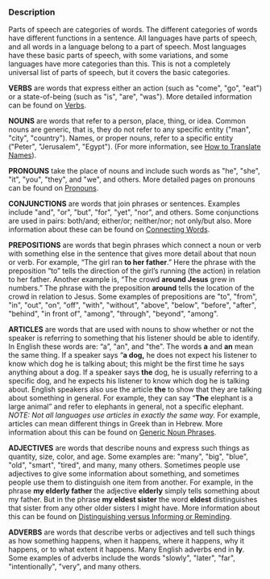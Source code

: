 
### Description

Parts of speech are categories of words. The different categories of words have different functions in a sentence. All languages have parts of speech, and all words in a language belong to a part of speech. Most languages have these basic parts of speech, with some variations, and some languages have more categories than this.  This is not a completely universal list of parts of speech, but it covers the basic categories.

**VERBS** are words that express either an action (such as "come", "go", "eat") or a state-of-being (such as "is", "are", "was"). More detailed information can be found on [Verbs](../figs-verbs/01.md).

**NOUNS** are words that refer to a person, place, thing, or idea. Common nouns are generic, that is, they do not refer to any specific entity ("man", "city", "country"). Names, or proper nouns, refer to a specific entity ("Peter", "Jerusalem", "Egypt"). (For more information, see [How to Translate Names](../translate-names/01.md)).

**PRONOUNS** take the place of nouns and include such words as "he", "she", "it", "you", "they", and "we", and others. More detailed pages on pronouns can be found on [Pronouns](../figs-pronouns/01.md).

**CONJUNCTIONS** are words that join phrases or sentences. Examples include "and", "or", "but", "for", "yet", "nor", and others. Some conjunctions are used in pairs: both/and; either/or; neither/nor; not only/but also. More information about these can be found on [Connecting Words](../grammar-connect-words-phrases/01.md).

**PREPOSITIONS** are words that begin phrases which connect a noun or verb with something else in the sentence that gives more detail about that noun or verb. For example, “The girl ran **to her father**.” Here the phrase with the preposition “to” tells the direction of the girl’s running (the action) in relation to her father. Another example is, “The crowd **around Jesus** grew in numbers.” The phrase with the preposition **around** tells the location of the crowd in relation to Jesus. Some examples of prepositions are "to", "from", "in", "out", "on", "off", "with", "without", "above", "below", "before", "after", "behind", "in front of", "among", "through", "beyond", "among".

**ARTICLES** are words that are used with nouns to show whether or not the speaker is referring to something that his listener should be able to identify. In English these words are: “a”, "an", and "the". The words **a** and **an** mean the same thing. If a speaker says “**a dog,** he does not expect his listener to know which dog he is talking about; this might be the first time he says anything about a dog. If a speaker says **the** dog, he is usually referring to a specific dog, and he expects his listener to know which dog he is talking about. English speakers also use the article **the** to show that they are talking about something in general. For example, they can say “**The** elephant is a large animal” and refer to elephants in general, not a specific elephant. *NOTE: Not all languages use articles in exactly the same way.*  For example, articles can mean different things in Greek than in Hebrew.  More information about this can be found on [Generic Noun Phrases](../figs-genericnoun/01.md).

**ADJECTIVES** are words that describe nouns and express such things as quantity, size, color, and age. Some examples are: "many", "big", "blue", "old", "smart", "tired", and many, many others. Sometimes people use adjectives to give some information about something, and sometimes people use them to distinguish one item from another. For example, in the phrase **my elderly father** the adjective **elderly** simply tells something about my father.  But in the phrase **my eldest sister** the word **eldest** distinguishes that sister from any other older sisters I might have. More information about this can be found on [Distinguishing versus Informing or Reminding](../figs-distinguish/01.md).

**ADVERBS** are words that describe verbs or adjectives and tell such things as how something happens, when it happens, where it happens, why it happens, or to what extent it happens. Many English adverbs end in **ly**. Some examples of adverbs include the words "slowly", "later", "far", "intentionally", "very", and many others.
